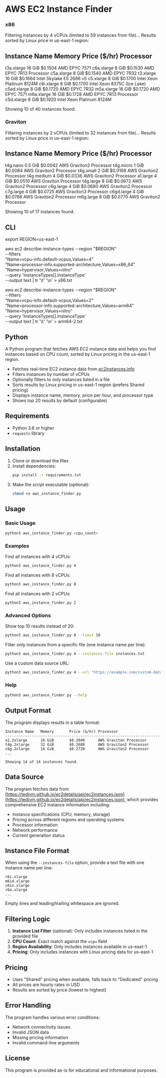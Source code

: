 # AWS EC2 Instance Finder

### x86

Filtering instances by 4 vCPUs (limited to 59 instances from file)...
Results sorted by Linux price in us-east-1 region:

## Instance Name Memory Price ($/hr) Processor

t3a.xlarge 16 GiB $0.1504 AMD EPYC 7571
c6a.xlarge 8 GiB $0.1530 AMD EPYC 7R13 Processor
c5a.xlarge 8 GiB $0.1540 AMD EPYC 7R32
t3.xlarge 16 GiB $0.1664 Intel Skylake E5 2686 v5
c5.xlarge 8 GiB $0.1700 Intel Xeon Platinum 8124M
c6i.xlarge 8 GiB $0.1700 Intel Xeon 8375C (Ice Lake)
c5ad.xlarge 8 GiB $0.1720 AMD EPYC 7R32
m5a.xlarge 16 GiB $0.1720 AMD EPYC 7571
m6a.xlarge 16 GiB $0.1728 AMD EPYC 7R13 Processor
c5d.xlarge 8 GiB $0.1920 Intel Xeon Platinum 8124M

Showing 10 of 40 instances found.

### Graviton

Filtering instances by 2 vCPUs (limited to 32 instances from file)...
Results sorted by Linux price in us-east-1 region:

## Instance Name Memory Price ($/hr) Processor

t4g.nano 0.5 GiB $0.0042 AWS Graviton2 Processor
t4g.micro 1 GiB $0.0084 AWS Graviton2 Processor
t4g.small 2 GiB $0.0168 AWS Graviton2 Processor
t4g.medium 4 GiB $0.0336 AWS Graviton2 Processor
a1.large 4 GiB $0.0510 AWS Graviton Processor
t4g.large 8 GiB $0.0672 AWS Graviton2 Processor
c6g.large 4 GiB $0.0680 AWS Graviton2 Processor
c7g.large 4 GiB $0.0725 AWS Graviton3 Processor
c6gd.large 4 GiB $0.0768 AWS Graviton2 Processor
m6g.large 8 GiB $0.0770 AWS Graviton2 Processor

Showing 10 of 17 instances found.

## CLI

export REGION=us-east-1

aws ec2 describe-instance-types --region "$REGION" \
 --filters \
 "Name=vcpu-info.default-vcpus,Values=4" \
 "Name=processor-info.supported-architecture,Values=x86_64" \
 "Name=hypervisor,Values=nitro" \
 --query 'InstanceTypes[].InstanceType' \
 --output text | tr '\t' '\n' > x86.txt

aws ec2 describe-instance-types --region "$REGION" \
 --filters \
 "Name=vcpu-info.default-vcpus,Values=2" \
 "Name=processor-info.supported-architecture,Values=arm64" \
 "Name=hypervisor,Values=nitro" \
 --query 'InstanceTypes[].InstanceType' \
 --output text | tr '\t' '\n' > arm64-2.txt

## Python

A Python program that fetches AWS EC2 instance data and helps you find instances based on CPU count, sorted by Linux pricing in the us-east-1 region.

- Fetches real-time EC2 instance data from [ec2instances.info](https://tedivm.github.io/ec2details/api/ec2instances.json)
- Filters instances by number of vCPUs
- Optionally filters to only instances listed in a file
- Sorts results by Linux pricing in us-east-1 region (prefers Shared pricing)
- Displays instance name, memory, price per hour, and processor type
- Shows top 20 results by default (configurable)

## Requirements

- Python 3.6 or higher
- `requests` library

## Installation

1. Clone or download the files
2. Install dependencies:
   ```bash
   pip install -r requirements.txt
   ```
3. Make the script executable (optional):
   ```bash
   chmod +x aws_instance_finder.py
   ```

## Usage

### Basic Usage

```bash
python3 aws_instance_finder.py <cpu_count>
```

### Examples

Find all instances with 4 vCPUs:

```bash
python3 aws_instance_finder.py 4
```

Find all instances with 8 vCPUs:

```bash
python3 aws_instance_finder.py 8
```

Find all instances with 2 vCPUs:

```bash
python3 aws_instance_finder.py 2
```

### Advanced Options

Show top 10 results instead of 20:

```bash
python3 aws_instance_finder.py 8 --limit 10
```

Filter only instances from a specific file (one instance name per line):

```bash
python3 aws_instance_finder.py 4 --instances-file instances.txt
```

Use a custom data source URL:

```bash
python3 aws_instance_finder.py 4 --url "https://example.com/custom-data.json"
```

### Help

```bash
python3 aws_instance_finder.py --help
```

## Output Format

The program displays results in a table format:

```
Instance Name   Memory       Price ($/hr) Processor
----------------------------------------------------------------------
a1.2xlarge      16 GiB       $0.2040      AWS Graviton Processor
t4g.2xlarge     32 GiB       $0.2688      AWS Graviton2 Processor
c6g.2xlarge     16 GiB       $0.2720      AWS Graviton2 Processor
...

Showing 14 of 14 instances found.
```

## Data Source

The program fetches data from [https://tedivm.github.io/ec2details/api/ec2instances.json](https://tedivm.github.io/ec2details/api/ec2instances.json), which provides comprehensive EC2 instance information including:

- Instance specifications (CPU, memory, storage)
- Pricing across different regions and operating systems
- Processor information
- Network performance
- Current generation status

## Instance File Format

When using the `--instances-file` option, provide a text file with one instance name per line:

```
r6i.xlarge
m6id.xlarge
c6in.xlarge
r6a.xlarge
...
```

Empty lines and leading/trailing whitespace are ignored.

## Filtering Logic

1. **Instance List Filter** (optional): Only includes instances listed in the provided file
2. **CPU Count**: Exact match against the `vcpu` field
3. **Region Availability**: Only includes instances available in us-east-1
4. **Pricing**: Only includes instances with Linux pricing data for us-east-1

## Pricing

- Uses "Shared" pricing when available, falls back to "Dedicated" pricing
- All prices are hourly rates in USD
- Results are sorted by price (lowest to highest)

## Error Handling

The program handles various error conditions:

- Network connectivity issues
- Invalid JSON data
- Missing pricing information
- Invalid command-line arguments

## License

This program is provided as-is for educational and informational purposes.
